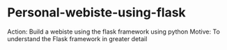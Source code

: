 # Personal-webiste-using-flask

Action: Build a webiste using the flask framework using python
Motive: To understand the Flask framework in greater detail
